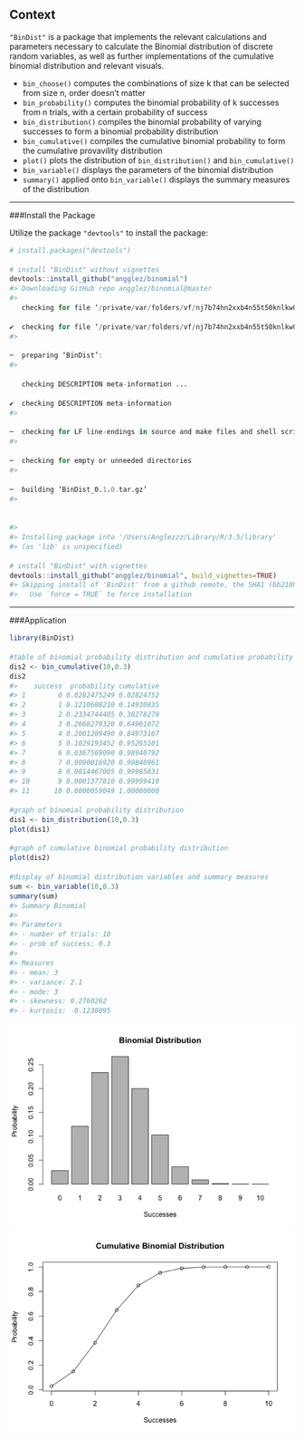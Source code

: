 
## Context

`"BinDist"` is a package that implements the relevant calculations and
parameters necessary to calculate the Binomial distribution of discrete
random variables, as well as further implementations of the cumulative
binomial distribution and relevant visuals.

  - `bin_choose()` computes the combinations of size k that can be
    selected from size n, order doesn’t matter  
  - `bin_probability()` computes the binomial probability of k successes
    from n trials, with a certain probability of success  
  - `bin_distribution()` compiles the binomial probability of varying
    successes to form a binomial probability distribution  
  - `bin_cumulative()` compiles the cumulative binomial probability to
    form the cumulative provavility distribution  
  - `plot()` plots the distribution of `bin_distribution()` and
    `bin_cumulative()`  
  - `bin_variable()` displays the parameters of the binomial
    distribution  
  - `summary()` applied onto `bin_variable()` displays the summary
    measures of the distribution

-----

\#\#\#Install the Package

Utilize the package `"devtools"` to install the package:

``` r
# install.packages("devtools")

# install "BinDist" without vignettes
devtools::install_github("angglez/binomial")
#> Downloading GitHub repo angglez/binomial@master
#>   
   checking for file ‘/private/var/folders/vf/nj7b74hn2xxb4n55t50knlkw0000gq/T/Rtmpg0ktSM/remotes7145b156a7b/angglez-binomial-bb21805/DESCRIPTION’ ...
  
✔  checking for file ‘/private/var/folders/vf/nj7b74hn2xxb4n55t50knlkw0000gq/T/Rtmpg0ktSM/remotes7145b156a7b/angglez-binomial-bb21805/DESCRIPTION’ (349ms)
#> 
  
─  preparing ‘BinDist’:
#> 
  
   checking DESCRIPTION meta-information ...
  
✔  checking DESCRIPTION meta-information
#> 
  
─  checking for LF line-endings in source and make files and shell scripts
#> 
  
─  checking for empty or unneeded directories
#> 
  
─  building ‘BinDist_0.1.0.tar.gz’
#> 
  
   
#> 
#> Installing package into '/Users/Anglezzz/Library/R/3.5/library'
#> (as 'lib' is unspecified)

# install "BinDist" with vignettes
devtools::install_github("angglez/binomial", build_vignettes=TRUE)
#> Skipping install of 'BinDist' from a github remote, the SHA1 (bb218058) has not changed since last install.
#>   Use `force = TRUE` to force installation
```

-----

\#\#\#Application

``` r
library(BinDist)

#table of binomial probability distribution and cumulative probability distribution
dis2 <- bin_cumulative(10,0.3)
dis2
#>    success  probability cumulative
#> 1        0 0.0282475249 0.02824752
#> 2        1 0.1210608210 0.14930835
#> 3        2 0.2334744405 0.38278279
#> 4        3 0.2668279320 0.64961072
#> 5        4 0.2001209490 0.84973167
#> 6        5 0.1029193452 0.95265101
#> 7        6 0.0367569090 0.98940792
#> 8        7 0.0090016920 0.99840961
#> 9        8 0.0014467005 0.99985631
#> 10       9 0.0001377810 0.99999410
#> 11      10 0.0000059049 1.00000000

#graph of binomial probability distribution
dis1 <- bin_distribution(10,0.3)
plot(dis1)

#graph of cumulative binomial probability distribution
plot(dis2)

#display of binomial distribution variables and summary measures
sum <- bin_variable(10,0.3)
summary(sum)
#> Summary Binomial
#> 
#> Parameters
#> - number of trials: 10 
#> - prob of success: 0.3 
#> 
#> Measures
#> - mean: 3 
#> - variance: 2.1 
#> - mode: 3 
#> - skewness: 0.2760262 
#> - kurtosis: -0.1238095
```

![](README-unnamed-chunk-2-1.png)![](README-unnamed-chunk-2-2.png)

